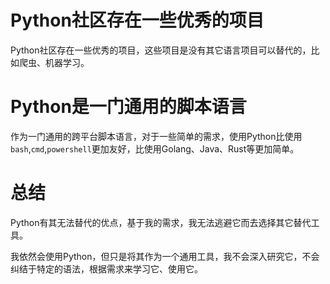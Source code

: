# Python社区存在一些优秀的项目
Python社区存在一些优秀的项目，这些项目是没有其它语言项目可以替代的，比如爬虫、机器学习。

# Python是一门通用的脚本语言
作为一门通用的跨平台脚本语言，对于一些简单的需求，使用Python比使用`bash`,`cmd`,`powershell`更加友好，比使用Golang、Java、Rust等更加简单。

# 总结
Python有其无法替代的优点，基于我的需求，我无法逃避它而去选择其它替代工具。

我依然会使用Python，但只是将其作为一个通用工具，我不会深入研究它，不会纠结于特定的语法，根据需求来学习它、使用它。
